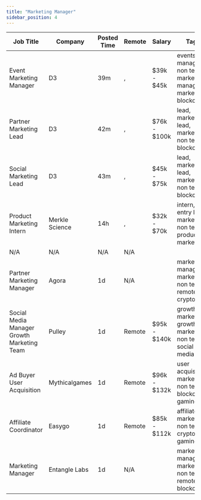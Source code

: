 ```yaml
---
title: "Marketing Manager"
sidebar_position: 4
---
```


| Job Title | Company | Posted Time | Remote | Salary | Tags | Apply Link |
|-----------|---------|-------------|--------|--------|------|------------|
| Event Marketing Manager | D3 | 39m | , | $39k - $45k | events manager, non tech, marketing manager, marketing, blockchain | [Apply](https://web3.career/event-marketing-manager-d3/97819) |
| Partner Marketing Lead | D3 | 42m | , | $76k - $100k | lead, marketing lead, marketing, non tech, blockchain | [Apply](https://web3.career/partner-marketing-lead-d3/97808) |
| Social Marketing Lead | D3 | 43m | , | $45k - $75k | lead, marketing lead, marketing, non tech, blockchain | [Apply](https://web3.career/social-marketing-lead-d3/97805) |
| Product Marketing Intern | Merkle Science | 14h | , | $32k - $70k | intern, entry level, marketing, non tech, product marketing | [Apply](https://web3.career/product-marketing-intern-merklescience/97785) |
| N/A | N/A | N/A | N/A |  |  | [Apply](https://web3.career/metana) |
| Partner Marketing Manager | Agora | 1d | N/A |  | marketing manager, marketing, non tech, remote, crypto | [Apply](https://web3.career/partner-marketing-manager-agora/97744) |
| Social Media Manager Growth Marketing Team | Pulley | 1d | Remote | $95k - $140k | growth marketing, growth, marketing, non tech, social media | [Apply](https://web3.career/social-media-manager-growth-marketing-team-pulley/97730) |
| Ad Buyer User Acquisition | Mythicalgames | 1d | Remote | $96k - $132k | user acquisition, marketing, non tech, blockchain, gaming | [Apply](https://web3.career/ad-buyer-user-acquisition-mythicalgames/97724) |
| Affiliate Coordinator | Easygo | 1d | Remote | $85k - $112k | affiliate, marketing, non tech, crypto, gaming | [Apply](https://web3.career/affiliate-coordinator-easygo/97712) |
| Marketing Manager | Entangle Labs | 1d | N/A |  | marketing manager, marketing, non tech, remote, blockchain | [Apply](https://web3.career/marketing-manager-entangle-labs/97626) |
